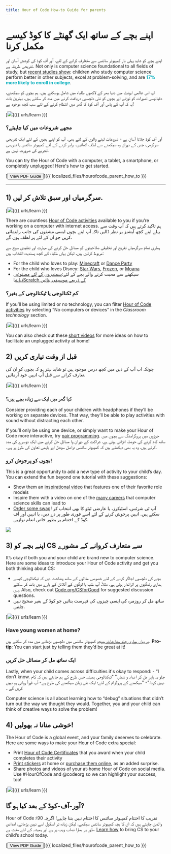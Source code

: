 ```yaml
---
title: Hour of Code How-to Guide for parents
---
```


# اپنے بچے کے ساتھ ایک گھنٹے کا کوڈ کیسے مکمل کرنا

اپنے بچے کو شاید پہلی بار کمپیوٹر سائنس سے متعارف کرانے کے لئے، آور آف کوڈ کی کوشش آسان اور تفریحی طریقہ ہے. Not only is computer science foundational to all fields of study, but [recent studies show](https://medium.com/@codeorg/cs-helps-students-outperform-in-school-college-and-workplace-66dd64a69536): children who study computer science perform better in other subjects, excel at problem-solving, and are <font color="00adbc"><b>17% more likely to enroll in college</b></font>.

اپ اس عالمی ایونٹ میں دنیا بھر کے لاکھوں طلباء میں شامل ہوسکتے ہیں. ہم بچوں کو سیکھنے، دقیانوسی تصورات کو توڑنے اور بچوں کو نئی دلچسپی دریافت کرنے میں مدد کر سکتے ہیں. بہترین بات یہ کہ آپ کے پاس آور آف کوڈ کا گھر میں انتظام کرنے کے لئے سب کچھ موجود ہے!

[![](/images/fit-600/Marketing/mother-helping-her-daughter-use-a-laptop-4260325.jpg)]({{ urls/learn }})

<h3>مجھے شروعات میں کیا چاہیئے؟</h3>

آور آف کوڈ چلانا آسان ہے - شروعات لینے والوں کے لئے بھی. آپ کو اپنے بچوں کے لئے ایک تفریحی سرگرمی، جس کے دوران وہ سیکھنے سے لطف اٹھائیں، برابر کرنے کے لئے کمپیوٹر سائنس یا تدریسی تجربے کی ضرورت نہیں ہے.

You can try the Hour of Code with a computer, a tablet, a smartphone, or completely unplugged! Here's how to get started.

[<button>View PDF Guide</button>]({{ localized_files/hourofcode_parent_how_to }})

* * *

## 1) سرگرمیاں اور سبق تلاش کر لیں.

[![](/images/fit-600/tutorials.png)]({{ urls/learn }})

There are countless [Hour of Code activities](https://hourofcode.com/us/learn) available to you if you’re working on a computer with internet access. ہم تاکید کرتے ہیں کہ آپ وقت سے پہلے اپنے کچھ آپشنز پر نظر ڈالیں تاکہ آپ اپنے بچوں ایسی مشقوں کی جانب راہنمائی کریں جو ان کے لئے پر لطف ہوں گے.

ہماری تمام سرگرمیاں تفریح اور تخلیقی صلاحیتوں کو مسائل حل کرنے کی مہارت اور تنقیدی سوچ سے مربوط کرتیں ہیں، لیکن یہاں طلباء کے کچھ پسندیدہ انتخاب ہیں:

- For the child who loves to play: [Minecraft](https://code.org/minecraft) or [Dance Party](https://code.org/dance)
- For the child who loves Disney: [Star Wars](https://code.org/starwars), [Frozen](https://studio.code.org/s/frozen/lessons/1/levels/1), or [Moana](https://partners.disney.com/hour-of-code?cds&cmp=vanity%7Cnatural%7Cus%7Cmoanahoc%7C)
- سیکھنے سے محبت کرنے والے بچے کے لئے:[سمندروں کے لئے مصنوعی ذہانت](https://code.org/oceans)یا[Scratch کے ذریعے موسیقی بنائیں](https://scratch.mit.edu/projects/editor/?tutorial=music&utm_source=codeorg)

<h3>کم ٹکنالوجی یا ٹیکنالوجی کے بغیر؟</h3>

If you’ll be using limited or no technology, you can filter [Hour of Code activities](https://hourofcode.com/us/learn) by selecting “No computers or devices” in the *Classroom technology* section.

[![](/images/fit-500/Marketing/filtering-activities-hoc.jpg)]({{ urls/learn }})

You can also check out these [short videos](https://www.youtube.com/playlist?list=PLzdnOPI1iJNcpfa4LtbaIl35gqir_5XUu) for more ideas on how to facilitate an unplugged activity at home!

## 2) قبل از وقت تیاری کریں

چونکہ اب آپ کے ذہن میں کچھ درس موجود ہیں تو شاید بہتر ہو کہ بچوں کو ان کی تعارف کرانے سے قبل آپ انہیں خود آزمائیں.

[![](/images/fit-600/Marketing/father-and-children-looking-at-a-laptop-4260749.jpg)]({{ urls/learn }})

<h3>کیا گھر میں ایک سے زیادہ بچے ہیں؟</h3>

Consider providing each of your children with headphones if they’ll be working on separate devices. That way, they’ll be able to play activities with sound without distracting each other.

If you’ll only be using one device, or simply want to make your Hour of Code more interactive, try [pair programming](https://www.youtube.com/watch?v=vgkahOzFH2Q). جوڑوں میں پروگرامنگ سے بچوں میں ساتھ کام کرنے کی حوصلہ افزائی ہوتی ہے. شراکت کے دوران وا مسائل حل کرنے میں ایک دوسرے کی مدد کرتے ہیں. وہ یہ بھی دیکھتے ہیں کہ کمپیوٹر سائنس دراصل سوشل اور باہمی تعاون کی طرز پر ہے۔.

<h3>بچوں کو پرجوش کرو! </h3>

This is a great opportunity to add a new type of activity to your child’s day. You can extend the fun beyond one tutorial with these suggestions:

- Show them an [inspirational video](https://www.youtube.com/playlist?list=PLzdnOPI1iJNcadqJAZnbDYShie4gLZQQJ) that features one of their favorite role models
- Inspire them with a video on one of the [many careers](https://www.youtube.com/playlist?list=PLzdnOPI1iJNfpD8i4Sx7U0y2MccnrNZuP) that computer science skills can lead to
- [Order some swag](https://store.code.org/)! آپ ٹی شرٹس، اسٹیکرز، یا عارضی ٹیٹو کا بھی انتخاب کر سکتے ہیں. انہیں پرجوش کرنے کے لئے اسے فوری طور پر دے دیں، یا انہیں آور آف کوڈ کے اختتام پر بطور خاص انعام نوازیں. 

<a href="https://store.code.org/" target="_blank"><img src="/images/fit-500/Marketing/hourofcodestore.jpg"></a>

## 3) اپنے بچے کو CS سے متعارف کروانے کے مشورے

It’s okay if both you and your child are brand new to computer science. Here are some ideas to introduce your Hour of Code activity and get you both thinking about CS:

- بچے کی دلچسپی اجاگر کرنے کے لئے خصوصی مثالوں کے ساتھ و‌ضاحت دیں کہ ٹیکنالوجی کیسے ہماری زندگیوں پر اثرانداز ہوتی ہے. مثلاً، آپ طب یا لوگوں کے آنلائن کے بارے میں بات کر سکتے ہیں. Also, check out [Code.org/CSforGood](https://code.org/csforgood) for suggested discussion questions.
- ساتھ مل کر روزمرہ کی ایسی چیزوں کی فہرست بنائیں جو کوڈ کے بغیر صحیح نہیں چلتیں.

[![](/images/fit-600/Marketing/girl-sitting-on-sofa-while-using-tablet-computer-4144035.jpg)]({{ urls/learn }})

<h3>Have young women at home?</h3>

<a href="https://code.org/girls">یہ یہاں ہماری چند سفارشات ہیں</a>جو کمپیوٹر سائنس میں دلچسپی بڑھانے میں مدد کر سکتے ہیں. **Pro-tip**: You can start just by telling them they’d be great at it!

<h3>ایک ساتھ مل کر مسائل حل کریں</h3>

Lastly, when your child comes across difficulties it's okay to respond: - “I don’t know. چلو یہ باہر مل کر اعداد و شمار." "ٹیکنالوجی ہمیشہ جس طرح کے ہم چاہتے ہیں کہ کام نہیں کرتا."- "سیکھنے کے پروگرام کے لئے؛ ایک نئی زبان سیکھنے کی طرح ہے- آپ فوراً روانی ہو نہیں کریں گے ۔

Computer science is all about learning how to “debug” situations that didn’t turn out the way we thought they would. Together, you and your child can think of creative ways to solve the problem!

## 4) خوشی منانا نہ بھولیں!

The Hour of Code is a global event, and your family deserves to celebrate. Here are some ways to make your Hour of Code extra special:

- Print [Hour of Code Certificates](https://staging.code.org/certificates) that you award when your child completes their activity 
- [Print stickers](https://staging.hourofcode.com/us/promote/resources#stickers) at home or [purchase them online](https://store.code.org/), as an added surprise. 
- Share photos and videos of your at-home Hour of Code on social media. Use #HourOfCode and @codeorg so we can highlight your success, too!

[![](/images/fit-600/Marketing/g8TUlHzF.jpeg)]({{ urls/learn }})

<h2>آور-آف-کوڈ کے بعد کیا ہو گا?</h2>

Hour of Code تقریب کا اختتام کمپیوٹر سائنس کا اختتام نہیں بننا چاہیے! اگرچہ 90٪ والدین چاہتے ہیں کہ ان کا بچہ کمپیوٹر سائنس سیکھے، لیکن زیادہ تر اسکول اسے نہیں پڑھاتے. امدادی طور پر ہمارا نصاب ویب پر ہے اور ہمیشہ کے لئے مفت ہے. [Learn how](https://code.org/yourschool) to bring CS to your child’s school today.

[<button>View PDF Guide</button>]({{ localized_files/hourofcode_parent_how_to }})
